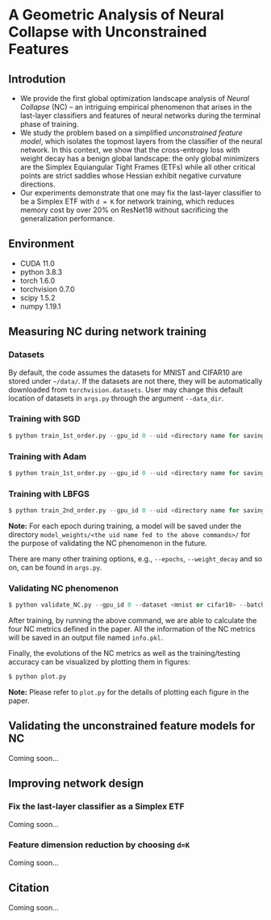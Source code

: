 # A Geometric Analysis of Neural Collapse with Unconstrained Features

## Introdution

- We provide the first global optimization landscape analysis of *Neural Collapse* (NC) – an intriguing empirical phenomenon that arises in the last-layer classifiers and features of neural networks during the terminal phase of training. 
- We study the problem based on a simplified *unconstrained feature model*, which isolates the topmost layers from the classifier of the neural network. In this context, we show that the cross-entropy loss with weight decay has a benign global landscape: the only global minimizers are the Simplex Equiangular Tight Frames (ETFs) while all other critical points are strict saddles whose Hessian exhibit negative curvature directions.
- Our experiments demonstrate that one may fix the last-layer classifier to be a Simplex ETF with `d = K` for network training, which reduces memory cost by over 20% on ResNet18 without sacrificing the generalization performance.

## Environment

- CUDA 11.0
- python 3.8.3
- torch 1.6.0
- torchvision 0.7.0
- scipy 1.5.2
- numpy 1.19.1

## Measuring NC during network training

### Datasets

By default, the code assumes the datasets for MNIST and CIFAR10 are stored under `~/data/`. If the datasets are not there, they will be automatically downloaded from `torchvision.datasets`. User may change this default location of datasets in `args.py` through the argument `--data_dir`.

### Training with SGD

~~~python
$ python train_1st_order.py --gpu_id 0 --uid <directory name for saving results> --dataset <mnist or cifar10> --optimizer SGD --batch_size 256 --lr 0.05
~~~

### Training with Adam

~~~Python
$ python train_1st_order.py --gpu_id 0 --uid <directory name for saving results> --dataset <mnist or cifar10> --optimizer Adam --batch_size 256 --lr 0.001
~~~

### Training with LBFGS

~~~python
$ python train_2nd_order.py --gpu_id 0 --uid <directory name for saving results> --dataset <mnist or cifar10> --optimizer LBFGS --lr 0.1 --history_size 10 --batch_size 2048
~~~

**Note:** For each epoch during training, a model will be saved under the directory `model_weights/<the uid name fed to the above commands>/` for the purpose of validating the NC phenomenon in the future. 

There are many other training options, e.g.,   `--epochs`, `--weight_decay` and so on, can be found in `args.py`.

### Validating NC phenomenon

~~~python
$ python validate_NC.py --gpu_id 0 --dataset <mnist or cifar10> --batch_size 256 --load_path <path to the uid name>
~~~

After training, by running the above command, we are able to calculate the four NC metrics defined in the paper. All the information of the NC metrics will be saved in an output file named `info.pkl`. 

Finally, the evolutions of the NC metrics as well as the training/testing accuracy can be visualized by plotting them in figures:

~~~python
$ python plot.py
~~~

**Note:** Please refer to `plot.py` for the details of plotting each figure in the paper.

## Validating the unconstrained feature models for NC

Coming soon...

## Improving network design

### Fix the last-layer classifier as a Simplex ETF

Coming soon...

### Feature dimension reduction by choosing `d=K`

Coming soon...

## Citation

Coming soon...
